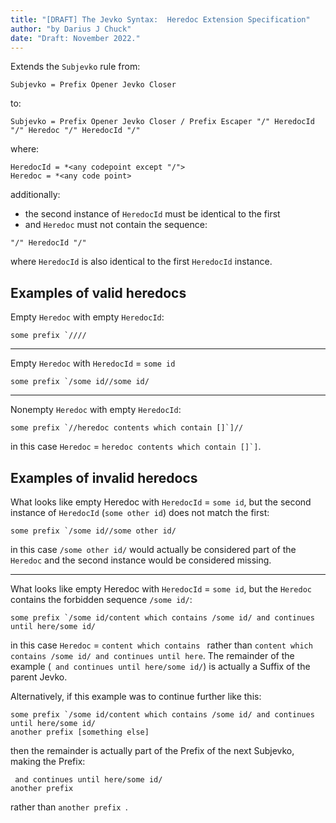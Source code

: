 ```yaml
---
title: "[DRAFT] The Jevko Syntax:  Heredoc Extension Specification"
author: "by Darius J Chuck"
date: "Draft: November 2022."
---
```


Extends the `Subjevko` rule from:

```abnf
Subjevko = Prefix Opener Jevko Closer
```

to:

```abnf
Subjevko = Prefix Opener Jevko Closer / Prefix Escaper "/" HeredocId "/" Heredoc "/" HeredocId "/"
```

where:

```abnf
HeredocId = *<any codepoint except "/">
Heredoc = *<any code point>
```

additionally:

* the second instance of `HeredocId` must be identical to the first 
* and `Heredoc` must not contain the sequence:

```abnf
"/" HeredocId "/"
```

where `HeredocId` is also identical to the first `HeredocId` instance.

## Examples of valid heredocs

Empty `Heredoc` with empty `HeredocId`:

```
some prefix `////
```

***

Empty `Heredoc` with `HeredocId` = `some id`

```
some prefix `/some id//some id/
```

***

Nonempty `Heredoc` with empty `HeredocId`:

```
some prefix `//heredoc contents which contain []`]//
```

in this case `Heredoc` = `` heredoc contents which contain []`] ``.

## Examples of invalid heredocs

What looks like empty Heredoc with `HeredocId` = `some id`, but the second instance of `HeredocId` (`some other id`) does not match the first:

```
some prefix `/some id//some other id/
```

in this case `/some other id/` would actually be considered part of the `Heredoc` and the second instance would be considered missing.

***

What looks like empty Heredoc with `HeredocId` = `some id`, but the `Heredoc` contains the forbidden sequence `/some id/`:

```
some prefix `/some id/content which contains /some id/ and continues until here/some id/
```

in this case `Heredoc` = `content which contains ` rather than `content which contains /some id/ and continues until here`. The remainder of the example (` and continues until here/some id/`) is actually a Suffix of the parent Jevko. 

Alternatively, if this example was to continue further like this:

```
some prefix `/some id/content which contains /some id/ and continues until here/some id/
another prefix [something else]
```

then the remainder is actually part of the Prefix of the next Subjevko, making the Prefix:

```
 and continues until here/some id/
another prefix 
```

rather than `another prefix `.